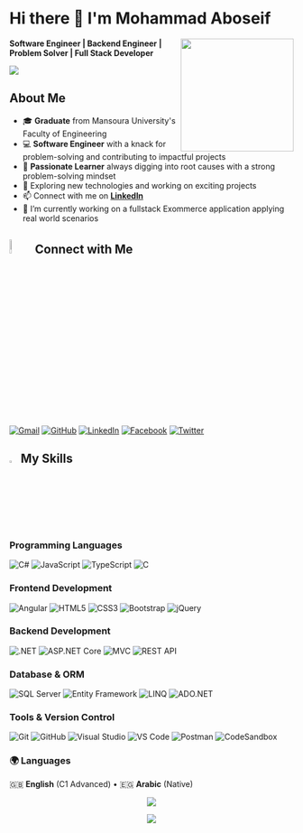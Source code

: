 # Hi there 👋 I'm Mohammad Aboseif
<picture><img align="right" src="https://cdn.dribbble.com/users/1162077/screenshots/3848914/programmer.gif" width="200px"></picture>

**Software Engineer | Backend Engineer | Problem Solver | Full Stack Developer**

<img src="https://komarev.com/ghpvc/?username=not-midozayn&color=blueviolet&style=flat-square&label=Profile+Views">

## About Me
- 🎓 **Graduate** from Mansoura University's Faculty of Engineering
- 💻 **Software Engineer** with a knack for problem-solving and contributing to impactful projects
- 🧠 **Passionate Learner** always digging into root causes with a strong problem-solving mindset
- 🌱 Exploring new technologies and working on exciting projects
- 📫 Connect with me on **[LinkedIn](https://www.linkedin.com/in/mohamed-aboseif/)**
- 🔭 I’m currently working on a fullstack Exommerce application applying real world scenarios 

## <img src="https://github.com/7oSkaaa/7oSkaaa/blob/main/Images/Connect-with-me.gif?raw=true" width="8%"> Connect with Me
<p>
	<a href="mailto:mohamedelelime@gmail.com"><img src="https://img.shields.io/badge/gmail-%23EA4335.svg?style=flat-square&logo=gmail&logoColor=white" alt="Gmail"></a>
	<a href="https://github.com/not-midozayn"><img src="https://img.shields.io/badge/github-%23181717.svg?style=flat-square&logo=github&logoColor=white" alt="GitHub"></a>
	<a href="https://www.linkedin.com/in/mohamed-aboseif/"><img src="https://img.shields.io/badge/linkedin-%230A66C2.svg?style=flat-square&logo=linkedin&logoColor=white" alt="LinkedIn"></a>
	<a href="https://www.facebook.com/mohamed.elelime"><img src="https://img.shields.io/badge/facebook-%231877F2.svg?style=flat-square&logo=facebook&logoColor=white" alt="Facebook"></a>
	<a href="https://x.com/mohamedseifX"><img src="https://img.shields.io/badge/twitter-%231DA1F2.svg?style=flat-square&logo=twitter&logoColor=white" alt="Twitter"></a>
</p>

## <img src="https://media2.giphy.com/media/QssGEmpkyEOhBCb7e1/giphy.gif?cid=ecf05e47a0n3gi1bfqntqmob8g9aid1oyj2wr3ds3mg700bl&rid=giphy.gif" width="3%"> My Skills

### Programming Languages
<p>
    <img src="https://img.shields.io/badge/C%23-239120?style=flat-square&logo=c-sharp&logoColor=white" alt="C#">
    <img src="https://img.shields.io/badge/JavaScript-F7DF1E?style=flat-square&logo=javascript&logoColor=black" alt="JavaScript">
    <img src="https://img.shields.io/badge/TypeScript-007ACC?style=flat-square&logo=typescript&logoColor=white" alt="TypeScript">
    <img src="https://img.shields.io/badge/C-00599C?style=flat-square&logo=c&logoColor=white" alt="C">
</p>

### Frontend Development
<p>
    <img src="https://img.shields.io/badge/Angular-DD0031?style=flat-square&logo=angular&logoColor=white" alt="Angular">
    <img src="https://img.shields.io/badge/HTML5-E34F26?style=flat-square&logo=html5&logoColor=white" alt="HTML5">
    <img src="https://img.shields.io/badge/CSS3-1572B6?style=flat-square&logo=css3&logoColor=white" alt="CSS3">
    <img src="https://img.shields.io/badge/Bootstrap-563D7C?style=flat-square&logo=bootstrap&logoColor=white" alt="Bootstrap">
    <img src="https://img.shields.io/badge/jQuery-0769AD?style=flat-square&logo=jquery&logoColor=white" alt="jQuery">
</p>

### Backend Development
<p>
    <img src="https://img.shields.io/badge/.NET-5C2D91?style=flat-square&logo=.net&logoColor=white" alt=".NET">
    <img src="https://img.shields.io/badge/ASP.NET%20Core-5C2D91?style=flat-square&logo=.net&logoColor=white" alt="ASP.NET Core">
    <img src="https://img.shields.io/badge/MVC-5C2D91?style=flat-square&logo=.net&logoColor=white" alt="MVC">
    <img src="https://img.shields.io/badge/REST%20API-FF6C37?style=flat-square&logo=postman&logoColor=white" alt="REST API">
</p>

### Database & ORM
<p>
    <img src="https://img.shields.io/badge/Microsoft%20SQL%20Server-CC2927?style=flat-square&logo=microsoft%20sql%20server&logoColor=white" alt="SQL Server">
    <img src="https://img.shields.io/badge/Entity%20Framework-512BD4?style=flat-square&logo=.net&logoColor=white" alt="Entity Framework">
    <img src="https://img.shields.io/badge/LINQ-512BD4?style=flat-square&logo=.net&logoColor=white" alt="LINQ">
    <img src="https://img.shields.io/badge/ADO.NET-512BD4?style=flat-square&logo=.net&logoColor=white" alt="ADO.NET">
</p>

### Tools & Version Control
<p>
    <img src="https://img.shields.io/badge/Git-F05032?style=flat-square&logo=git&logoColor=white" alt="Git">
    <img src="https://img.shields.io/badge/GitHub-100000?style=flat-square&logo=github&logoColor=white" alt="GitHub">
    <img src="https://img.shields.io/badge/Visual%20Studio-5C2D91?style=flat-square&logo=visual%20studio&logoColor=white" alt="Visual Studio">
    <img src="https://img.shields.io/badge/VS%20Code-007ACC?style=flat-square&logo=visual%20studio%20code&logoColor=white" alt="VS Code">
    <img src="https://img.shields.io/badge/Postman-FF6C37?style=flat-square&logo=postman&logoColor=white" alt="Postman">
    <img src="https://img.shields.io/badge/CodeSandbox-000000?style=flat-square&logo=codesandbox&logoColor=white" alt="CodeSandbox">
</p>

### 🌍 Languages
🇬🇧 **English** (C1 Advanced) • 🇪🇬 **Arabic** (Native)

<p align="center">
  <img src="https://github-readme-streak-stats.herokuapp.com?user=not-midozayn&theme=radical&date_format=M%20j%5B%2C%20Y%5D">
</p>
<p align="center">
  <img src="https://github-profile-summary-cards.vercel.app/api/cards/profile-details?username=not-midozayn&theme=tokyonight">
</p>
